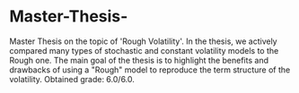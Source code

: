 # Master-Thesis-
Master Thesis on the topic of 'Rough Volatility'. In the thesis, we actively compared many types of stochastic and constant volatility models to the Rough 
 one. The main goal of the thesis is to highlight the benefits and drawbacks of using a "Rough" model to reproduce the term structure of the volatility. Obtained grade: 6.0/6.0. 

